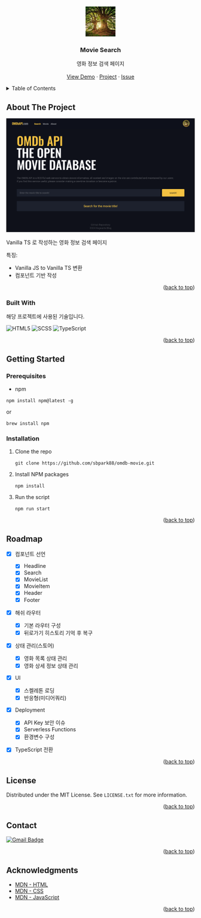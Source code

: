 <!--
https://github.com/othneildrew/Best-README-Template 를 기본으로 하여 수정해 사용
-->

<!-- PROJECT LOGO -->
<br />
<div align="center"> <!-- Obsolete attribute 는 일반 HTML 문서에서 해당되는거고, 깃허브의 마크다운에는 style text-align 이 적용되지 않고 align 이 적용된다. -->
  <a href="https://github.com/sbpark88">
    <!-- images 디렉토리의 `logo.png` 파일을 업데이트한다. -->
    <img src="https://github.com/sbpark88/sbpark88.github.io/blob/main/assets/images/favicon/greendreamtree.png" alt="Logo" width="80" height="80">
  </a>

  <h3 align="center">Movie Search</h3>

  <p align="center">
    영화 정보 검색 페이지
    <!-- docs 가 필요시 주석을 해제하고 사용
    <br />
    <a href="https://github.com/othneildrew/project-repository"><strong>Explore the docs »</strong></a>
    -->
    <br />
    <br />
    <!-- 아래 경로를 [product-deploy-url] 로 교체하고 문서 내 모든 `project-repository`를 수정한다 -->
    <a href="https://omdb-movie-iota.vercel.app/#/">View Demo</a>
    ·
    <a href="https://github.com/sbpark88/omdb-movie/projects">Project</a>
    ·
    <a href="https://github.com/sbpark88/omdb-movie/issues">Issue</a>
  </p>
</div>



<!-- TABLE OF CONTENTS -->
<details>
  <summary>Table of Contents</summary>
  <ol>
    <li>
      <a href="#about-the-project">About The Project</a>
      <ul>
        <li><a href="#built-with">Built With</a></li>
      </ul>
    </li>
    <li>
      <a href="#getting-started">Getting Started</a>
      <ul>
        <li><a href="#prerequisites">Prerequisites</a></li>
        <li><a href="#installation">Installation</a></li>
      </ul>
    </li>
<!-- 사용 방법 설명이 필요한 프로젝트의 경우 해당 라인 주석을 해제하고 아래 USAGE EXAMPLES 섹션을 작성한다
    <li><a href="#usage">Usage</a></li>
-->
    <li><a href="#roadmap">Roadmap</a></li>
    <li><a href="#license">License</a></li>
    <li><a href="#contact">Contact</a></li>
    <li><a href="#acknowledgments">Acknowledgments</a></li>
  </ol>
</details>



<!-- ABOUT THE PROJECT -->
## About The Project

[![Product Name Screen Shot][product-screenshot]][product-deploy-url]

Vanilla TS 로 작성하는 영화 정보 검색 페이지

특징:
- Vanilla JS to Vanilla TS 변환
- 컴포넌트 기반 작성 


<p align="right">(<a href="#readme-top">back to top</a>)</p>



### Built With
<!-- 필요에 따라 적절히 수정해 사용한다 -->

해당 프로젝트에 사용된 기술입니다.

![HTML5][HTML5 Icon]
![SCSS][SCSS Icon]
![TypeScript][TypeScript Icon]

<p align="right">(<a href="#readme-top">back to top</a>)</p>



<!-- GETTING STARTED -->
## Getting Started
<!-- 필요에 따라 적절히 수정해 사용한다 -->

### Prerequisites

- npm
```shell
npm install npm@latest -g
```

or

```shell
brew install npm
```

### Installation
<!-- git clone 경로를 확인한다 -->

1. Clone the repo
   ```shell
   git clone https://github.com/sbpark88/omdb-movie.git
   ```
2. Install NPM packages
   ```shell
   npm install
   ```
3. Run the script
   ```shell
   npm run start
   ```
   
<p align="right">(<a href="#readme-top">back to top</a>)</p>



<!-- USAGE EXAMPLES -->
<!--
## Usage

Use this space to show useful examples of how a project can be used. Additional screenshots, code examples and demos work well in this space. You may also link to more resources.

_For more examples, please refer to the [Documentation](https://example.com)_

<p align="right">(<a href="#readme-top">back to top</a>)</p>
-->


<!-- ROADMAP -->
## Roadmap

- [X] 컴포넌트 선언
    - [X] Headline
    - [X] Search
    - [X] MovieList
    - [X] MovieItem
    - [X] Header
    - [X] Footer
- [X] 해쉬 라우터
    - [X] 기본 라우터 구성
    - [X] 뒤로가기 히스토리 기억 후 복구
- [X] 상태 관리(스토어)
    - [X] 영화 목록 상태 관리
    - [X] 영화 상세 정보 상태 관리
- [X] UI
    - [X] 스켈레톤 로딩
    - [X] 반응형(미디어쿼리)
- [X] Deployment
    - [X] API Key 보안 이슈
    - [X] Serverless Functions
    - [X] 환경변수 구성
- [X] TypeScript 전환


<p align="right">(<a href="#readme-top">back to top</a>)</p>



<!-- LICENSE -->
## License
<!-- 필요에 따라 적절히 수정해 사용한다 -->

Distributed under the MIT License. See `LICENSE.txt` for more information.

<p align="right">(<a href="#readme-top">back to top</a>)</p>



<!-- CONTACT -->
## Contact

[![Gmail Badge][Gmail Icon]][My Email]

<p align="right">(<a href="#readme-top">back to top</a>)</p>



<!-- ACKNOWLEDGMENTS -->
## Acknowledgments
<!-- 프로젝트에 관련된 레퍼런스 기술이 필요할 경우 사용한다  -->

- [MDN - HTML](https://developer.mozilla.org/ko/docs/Web/HTML)
- [MDN - CSS](https://developer.mozilla.org/ko/docs/Web/CSS)
- [MDN - JavaScript](https://developer.mozilla.org/ko/docs/Web/JavaScript)

<p align="right">(<a href="#readme-top">back to top</a>)</p>


<!-- images 디렉토리의 `screenshot.png` 파일을 업데이트한다. 배포된 프로젝트 경로를 추가한다. -->
[product-screenshot]:images/screenshot.png
[product-deploy-url]:https://omdb-movie-iota.vercel.app/#/


<!--
![HTML5][HTML5 Icon]
![CSS3][CSS3 Icon]
![SCSS][SCSS Icon]
![Tailwind CSS][Tailwind CSS Icon]
![JavaScript][JavaScript Icon]
![TypeScript][TypeScript Icon]
![RxJS][RxJS Icon]
![Webpack][Webpack Icon]
![Vite][Vite Icon]
![React][React Icon]
![Angular][Angular Icon]
![Vue.js][Vue.js Icon]
![Java][Java Icon]
![Spring][Spring Icon]
![Spring Boot][Spring Boot Icon]
![Swift][Swift Icon]
![SwiftUI][SwiftUI Icon]
![RxSwift][RxSwift Icon]
![.NET][.NET Icon]
![Classic ASP][Classic ASP Icon]
![Node.js][Node.js Icon]
![Python][Python Icon]
![Docker][Docker Icon]
![Azure DevOps][Azure DevOps Icon]
![AWS EC2][AWS EC2 Icon]
![Raspberry Pi][Raspberry Pi Icon]
![Oracle][Oracle Icon]
![PostgreSQL][PostgreSQL Icon]
![MySQL][MySQL Icon]
![Microsoft SQL Server][Microsoft SQL Server Icon]
![OWASP][OWASP Icon]
![AWS Lambda][AWS Lambda Icon]


[![GitHub Blog][GitBlog Icon]][My Blog]
[![Gmail Badge][Gmail Icon]][My Email]
-->


<!-- MARKDOWN LINKS & IMAGES -->
<!-- https://www.markdownguide.org/basic-syntax/#reference-style-links -->

[HTML5 Icon]:https://img.shields.io/badge/HTML5-E34F26.svg?&style=for-the-badge&logo=HTML5&logoColor=white
[CSS3 Icon]:https://img.shields.io/badge/CSS3-1572B6.svg?&style=for-the-badge&logo=CSS3&logoColor=white
[SCSS Icon]:https://img.shields.io/badge/Scss-CC6699.svg?&style=for-the-badge&logo=Sass&logoColor=white
[Tailwind CSS Icon]:https://img.shields.io/badge/Tailwind_CSS-06B6D4.svg?&style=for-the-badge&logo=TailwindCSS&logoColor=white
[JavaScript Icon]:https://img.shields.io/badge/JavaScript-F7DF1E.svg?&style=for-the-badge&logo=JavaScript&logoColor=white
[TypeScript Icon]:https://img.shields.io/badge/TypeScript-3178C6.svg?&style=for-the-badge&logo=TypeScript&logoColor=white
[RxJS Icon]:https://img.shields.io/badge/RxJS-A22846.svg?&style=for-the-badge&logo=ReactiveX&logoColor=white
[Webpack Icon]:https://img.shields.io/badge/Webpack-8DD6F9.svg?&style=for-the-badge&logo=Webpack&logoColor=white
[Vite Icon]:https://img.shields.io/badge/Vite-646CFF.svg?&style=for-the-badge&logo=Vite&logoColor=white
[Angular Icon]:https://img.shields.io/badge/Angular-DD0031.svg?&style=for-the-badge&logo=Angular&logoColor=white
[React Icon]:https://img.shields.io/badge/React-61DAFB.svg?&style=for-the-badge&logo=React&logoColor=white
[Vue.js Icon]:https://img.shields.io/badge/Vue.js-4FC08D.svg?&style=for-the-badge&logo=Vue.js&logoColor=white
[Java Icon]:https://img.shields.io/badge/Java-007396.svg?&style=for-the-badge&logo=Java&logoColor=white
[Spring Icon]:https://img.shields.io/badge/Spring-6DB33F.svg?&style=for-the-badge&logo=Spring&logoColor=white
[Spring Boot Icon]:https://img.shields.io/badge/Spring_Boot-6DB33F.svg?&style=for-the-badge&logo=SpringBoot&logoColor=white
[Swift Icon]:https://img.shields.io/badge/Swift-F05138.svg?&style=for-the-badge&logo=Swift&logoColor=white
[SwiftUI Icon]:https://img.shields.io/badge/SwiftUI-3178C6.svg?&style=for-the-badge&logo=Swift&logoColor=white
[RxSwift Icon]:https://img.shields.io/badge/RxSwift-A22846.svg?&style=for-the-badge&logo=ReactiveX&logoColor=white
[.NET Icon]:https://img.shields.io/badge/.NET-512BD4.svg?&style=for-the-badge&logo=dotnet&logoColor=white
[Classic ASP Icon]:https://img.shields.io/badge/Classic_ASP-339933.svg?&style=for-the-badge&logo=dotent&logoColor=white
[Node.js Icon]:https://img.shields.io/badge/Node.js-339933.svg?&style=for-the-badge&logo=node.js&logoColor=white
[Python Icon]:https://img.shields.io/badge/Python-3776AB.svg?&style=for-the-badge&logo=Python&logoColor=white
[Docker Icon]:https://img.shields.io/badge/Docker-2496ED.svg?&style=for-the-badge&logo=Docker&logoColor=white
[Azure DevOps Icon]:https://img.shields.io/badge/Azure_DevOps-0078D7.svg?&style=for-the-badge&logo=azuredevops&logoColor=white
[AWS EC2 Icon]:https://img.shields.io/badge/Aws_EC2-FF9900.svg?&style=for-the-badge&logo=amazonec2&logoColor=white
[Raspberry Pi Icon]:https://img.shields.io/badge/Raspberry_Pi-A22846.svg?&style=for-the-badge&logo=RaspberryPi&logoColor=white
[Oracle Icon]:https://img.shields.io/badge/Oracle-F80000.svg?&style=for-the-badge&logo=Oracle&logoColor=white
[PostgreSQL Icon]:https://img.shields.io/badge/PostgreSQL-4169E1.svg?&style=for-the-badge&logo=PostgreSQL&logoColor=white
[MySQL Icon]:https://img.shields.io/badge/MySQL-4479A1.svg?&style=for-the-badge&logo=MySQL&logoColor=white
[Microsoft SQL Server Icon]:https://img.shields.io/badge/Microsoft_SQL_Server-4479A1.svg?&style=for-the-badge&logo=MicrosoftSQLServer&logoColor=white
[OWASP Icon]:https://img.shields.io/badge/OWASP-000000.svg?&style=for-the-badge&logo=OWASP&logoColor=white
[AWS Lambda Icon]:https://img.shields.io/badge/Aws_Lambda-FF9900.svg?&style=for-the-badge&logo=amazonaws&logoColor=white


[GitBlog Icon]:http://img.shields.io/badge/GitHub_Blog-181717?style=flat-square&logo=github&logoColor=white
[My Blog]:https://sbpark88.github.io
[Gmail Icon]:https://img.shields.io/badge/Gmail-EA4335?style=flat-square&logo=Gmail&logoColor=white
[My Email]:mailto:devsbipa@gmail.com
